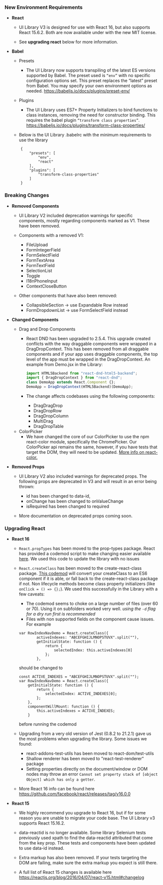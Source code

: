 ### New Environment Requirements

- **React**
    - UI Library V3 is designed for use with React 16, but also supports React 15.6.2.  Both are now available under with the new MIT license.

    - See **upgrading react** below for more information.

- **Babel**
    - Presets
        - The UI Library now supports transpiling of the latest ES versions supported by Babel.  The preset used is `“env”` with no specific configuration options set. This preset replaces the “latest” preset from Babel. You may specify your own environment options as needed. https://babeljs.io/docs/plugins/preset-env/

    - Plugins
        - The UI Library uses ES7+ Property Initializers to bind functions to class instances, removing the need for constructor binding. This requires the babel plugin `“transform class properties”`.
    https://babeljs.io/docs/plugins/transform-class-properties/

    - Below is the UI Library .babelrc with the minimum requirements to use the library
    ```
        {
        	"presets": [
                "env",
                "react"
            ],
            "plugins": [
                "transform-class-properties"
            ]
        }
    ```

### Breaking Changes
- **Removed Components**
    - UI Library V2 included deprecation warnings for specific components, mostly regarding components marked as V1. These have been removed.

    - Components with a removed V1:
        - FileUpload
        - FormIntegerField
        - FormSelectField
        - FormTextArea
        - FormTextField
        - SelectionList
        - Toggle
        - I18nPhoneInput
        - ContextCloseButton

    - Other components that have also been removed:
        - CollapsibleSection -> use Expandable Row instead
        - FormDropdownList -> use FormSelectField instead

- **Changed Components**
    - Drag and Drop Components
        - React DND has been upgraded to 2.5.4. This upgrade created conflicts with the way draggable components were wrapped in a DragDropContext. This has been removed from all draggable components and if your app uses draggable components, the top level of the app must be wrapped in the DragDropContext. An example from Demo.jsx in the Library:

            ```javascript
            import HTML5Backend from "react-dnd-html5-backend";
            import { DragDropContext } from "react-dnd";
            class DemoApp extends React.Component {};
            DemoApp = DragDropContext(HTML5Backend)(DemoApp);
            ```
        - The change affects codebases using the following components:
            - DragDragDrop
            - DragDropRow
            - DragDropColumn
            - MultiDrag
            - DragDropTable
    - ColorPicker
        - We have changed the core of our ColorPicker to use the npm react-color module, specifically the ChromePicker. Our ColorPicker api remains the same, however, if you have tests that target the DOM, they will need to be updated. [More info on react-color.](https://casesandberg.github.io/react-color/)


- **Removed Props**
    - UI Library V2 also included warnings for deprecated props. The following props are deprecated in V3 and will result in an error being thrown:
        - id has been changed to data-id,
        - onChange has been changed to onValueChange
        - isRequired has been changed to required

    - More documentation on deprecated props coming soon.


### Upgrading React
- **React 16**
    - `React.propTypes` has been moved to the prop-types package. React has provided a codemod script to make changing easier available [here](https://github.com/reactjs/react-codemod#react-proptypes-to-prop-types). We used this code to update the library with no issues
    - `React.createClass` has been moved to the create-react-class package. [This codemod](https://github.com/reactjs/react-codemod#explanation-of-the-new-es2015-class-transform-with-property-initializers) will convert your createClass to an ES6 component if it is able, or fall back to the create-react-class package if not. Non lifecycle methods become class property initializers (like `onClick = () => {};`). We used this successfully in the Library with a few caveats:
        - The codemod seems to choke on a large number of files (over 60 or 70). Using it on subfolders worked very well. *using the `-d` flag for a dry run first is recommended*
        - Files with non supported fields on the component cause issues. For example

        ```
        var RowIndexNavDemo = React.createClass({
                activeIndexes: "ABCEFGHIJLMNOPSTUVX".split(""),
                getInitialState: function () {
                    return {
                        selectedIndex: this.activeIndexes[0]
                    };
                },
        ```
        should be changed to
        ```
        const ACTIVE_INDEXES = "ABCEFGHIJLMNOPSTUVX".split("");
        var RowIndexNavDemo = React.createClass({
            getInitialState: function () {
                return {
                    selectedIndex: ACTIVE_INDEXES[0];
                };
            },
            componentWillMount: function () {
                this.activeIndexes = ACTIVE_INDEXES;
            }
        ```
        before running the codemod
    - Upgrading from a very old version of Jest (0.8.2 to 21.2.1) gave us the most problems when upgrading the library. Some issues we found:
        - react-addons-test-utils has been moved to react-dom/test-utils
        - Shallow renderer has been moved to "react-test-renderer" package
        - Setting properties directly on the document/window or DOM nodes may throw an error `Cannot set property stack of [object Object] which has only a getter`.

    - More React 16 info can be found here https://github.com/facebook/react/releases/tag/v16.0.0

- **React 15**
    - We highly recommend you upgrade to React 16, but if for some reason you are unable to migrate your code base. The UI Library v3 supports React 15.16.2.

    - data-reactid is no longer available. Some library Selenium tests previously used xpath to find the data-reactid  attributed that come from the key prop. These tests and components have been updated to use data-id instead.

    - Extra <span> markup has also been removed. If your tests targeting the DOM are failing, make sure the extra markup you expect is still there.

    - A full list of React 15 changes is available here
    https://reactjs.org/blog/2016/04/07/react-v15.html#changelog
